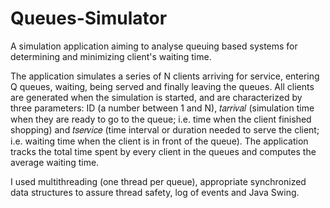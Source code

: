 # Queues-Simulator
A simulation application aiming to analyse queuing based systems for 
determining and minimizing client's waiting time. 

The application simulates a series of N clients arriving for service, entering Q queues,
waiting, being served and finally leaving the queues. All clients are generated when the
simulation is started, and are characterized by three parameters: ID (a number between 1 and N), 
𝑡𝑎𝑟𝑟𝑖𝑣𝑎𝑙 (simulation time when they are ready to go to the queue; i.e. time when the client finished shopping)
and 𝑡𝑠𝑒𝑟𝑣𝑖𝑐𝑒 (time interval or duration needed to serve the  client; i.e. waiting time when the client is in front of the queue). 
The application tracks the total time spent by every client in the queues and computes the average waiting time.

I used multithreading (one thread per queue), appropriate synchronized data structures to assure thread safety, log
of events and Java Swing.
